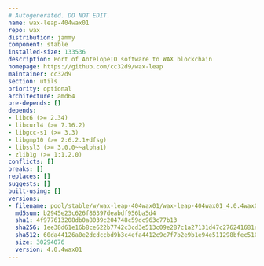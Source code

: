 ```yaml
---
# Autogenerated. DO NOT EDIT.
name: wax-leap-404wax01
repo: wax
distribution: jammy
component: stable
installed-size: 133536
description: Port of AntelopeIO software to WAX blockchain
homepage: https://github.com/cc32d9/wax-leap
maintainer: cc32d9
section: utils
priority: optional
architecture: amd64
pre-depends: []
depends:
- libc6 (>= 2.34)
- libcurl4 (>= 7.16.2)
- libgcc-s1 (>= 3.3)
- libgmp10 (>= 2:6.2.1+dfsg)
- libssl3 (>= 3.0.0~~alpha1)
- zlib1g (>= 1:1.2.0)
conflicts: []
breaks: []
replaces: []
suggests: []
built-using: []
versions:
- filename: pool/stable/w/wax-leap-404wax01/wax-leap-404wax01_4.0.4wax01-ubuntu-22.04_amd64.deb
  md5sum: b2945e23c626f86397deabdf956ba5d4
  sha1: 4f977613208db0a8039c204748c59dc963c77b13
  sha256: 1ee38d61e16b8ce622b7742c3cd3e513c09e287c1a27131d47c276241681e1e4
  sha512: 60da44126a0e2dcdccbd9b3c4efa4412c9c7f7b2e9b1e94e511298bfec51017bb5f628239bb25f340d99839ef5a3bf724ce77df87f752158fee89257013fcca5
  size: 30294076
  version: 4.0.4wax01
---
```

